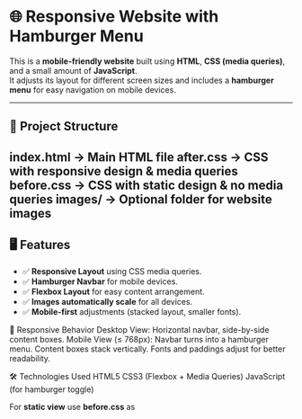 # 🌐 Responsive Website with Hamburger Menu

This is a **mobile-friendly website** built using **HTML**, **CSS (media queries)**, and a small amount of **JavaScript**.  
It adjusts its layout for different screen sizes and includes a **hamburger menu** for easy navigation on mobile devices.

---

## 📂 Project Structure
index.html → Main HTML file
after.css → CSS with responsive design & media queries
before.css → CSS with static design & no media queries
images/ → Optional folder for website images
---

## 🖥 Features
- ✅ **Responsive Layout** using CSS media queries.
- ✅ **Hamburger Navbar** for mobile devices.
- ✅ **Flexbox Layout** for easy content arrangement.
- ✅ **Images automatically scale** for all devices.
- ✅ **Mobile-first** adjustments (stacked layout, smaller fonts).

📱 Responsive Behavior
Desktop View: Horizontal navbar, side-by-side content boxes.
Mobile View (≤ 768px):
Navbar turns into a hamburger menu.
Content boxes stack vertically.
Fonts and paddings adjust for better readability.

🛠 Technologies Used
HTML5
CSS3 (Flexbox + Media Queries)
JavaScript (for hamburger toggle) 


For **static view** use **before.css** as <style src="before.css">

For **Mobile Friendly View** use **after.css** as mentioned above.
